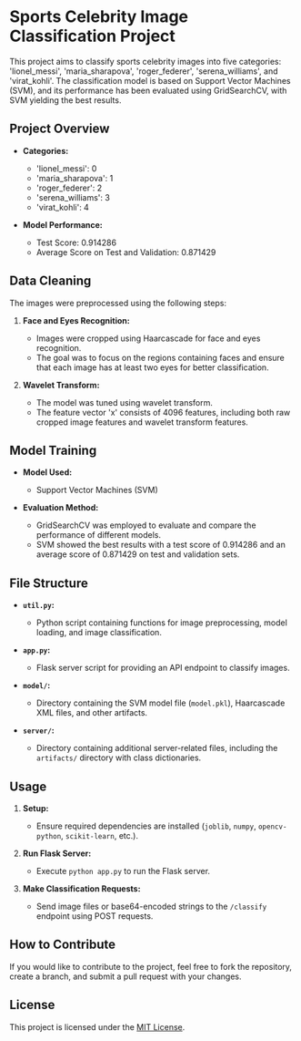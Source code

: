 # Sports Celebrity Image Classification Project

This project aims to classify sports celebrity images into five categories: 'lionel_messi', 'maria_sharapova', 'roger_federer', 'serena_williams', and 'virat_kohli'. The classification model is based on Support Vector Machines (SVM), and its performance has been evaluated using GridSearchCV, with SVM yielding the best results.

## Project Overview

- **Categories:**
  - 'lionel_messi': 0
  - 'maria_sharapova': 1
  - 'roger_federer': 2
  - 'serena_williams': 3
  - 'virat_kohli': 4

- **Model Performance:**
  - Test Score: 0.914286
  - Average Score on Test and Validation: 0.871429

## Data Cleaning

The images were preprocessed using the following steps:

1. **Face and Eyes Recognition:**
   - Images were cropped using Haarcascade for face and eyes recognition.
   - The goal was to focus on the regions containing faces and ensure that each image has at least two eyes for better classification.

2. **Wavelet Transform:**
   - The model was tuned using wavelet transform.
   - The feature vector 'x' consists of 4096 features, including both raw cropped image features and wavelet transform features.

## Model Training

- **Model Used:**
  - Support Vector Machines (SVM)

- **Evaluation Method:**
  - GridSearchCV was employed to evaluate and compare the performance of different models.
  - SVM showed the best results with a test score of 0.914286 and an average score of 0.871429 on test and validation sets.

## File Structure

- **`util.py`:**
  - Python script containing functions for image preprocessing, model loading, and image classification.

- **`app.py`:**
  - Flask server script for providing an API endpoint to classify images.

- **`model/`:**
  - Directory containing the SVM model file (`model.pkl`), Haarcascade XML files, and other artifacts.

- **`server/`:**
  - Directory containing additional server-related files, including the `artifacts/` directory with class dictionaries.

## Usage

1. **Setup:**
   - Ensure required dependencies are installed (`joblib`, `numpy`, `opencv-python`, `scikit-learn`, etc.).

2. **Run Flask Server:**
   - Execute `python app.py` to run the Flask server.

3. **Make Classification Requests:**
   - Send image files or base64-encoded strings to the `/classify` endpoint using POST requests.

## How to Contribute

If you would like to contribute to the project, feel free to fork the repository, create a branch, and submit a pull request with your changes.

## License

This project is licensed under the [MIT License](LICENSE).

